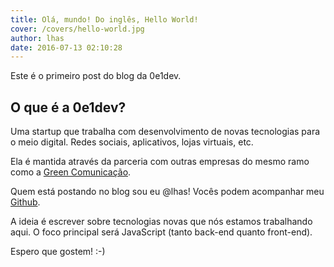 ```yaml
---
title: Olá, mundo! Do inglês, Hello World!
cover: /covers/hello-world.jpg
author: lhas
date: 2016-07-13 02:10:28
---
```


Este é o primeiro post do blog da 0e1dev.

## O que é a 0e1dev?

Uma startup que trabalha com desenvolvimento de novas tecnologias para o meio digital. Redes sociais, aplicativos, lojas virtuais, etc.

Ela é mantida através da parceria com outras empresas do mesmo ramo como a [Green Comunicação](http://greencomunicacao.com.br).

Quem está postando no blog sou eu @lhas! Vocês podem acompanhar meu [Github](https://github.com/lhas).

A ideia é escrever sobre tecnologias novas que nós estamos trabalhando aqui. O foco principal será JavaScript (tanto back-end quanto front-end).

Espero que gostem! :-)